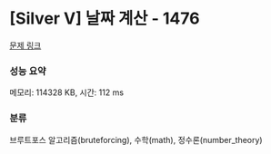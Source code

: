 # [Silver V] 날짜 계산 - 1476 

[문제 링크](https://www.acmicpc.net/problem/1476) 

### 성능 요약

메모리: 114328 KB, 시간: 112 ms

### 분류

브루트포스 알고리즘(bruteforcing), 수학(math), 정수론(number_theory)


